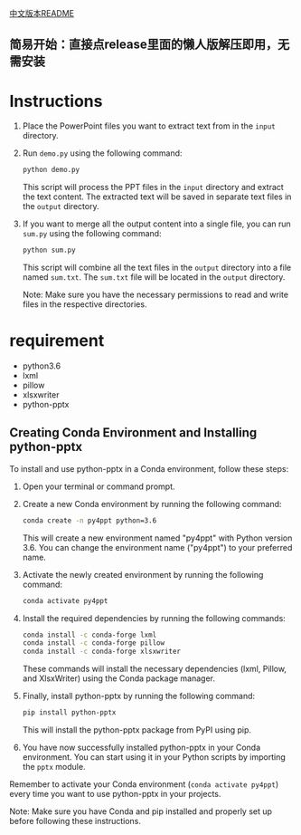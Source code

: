 [中文版本README](./README_lang=CH.md)
## 简易开始：直接点release里面的懒人版解压即用，无需安装
# Instructions

1. Place the PowerPoint files you want to extract text from in the `input` directory.

2. Run `demo.py` using the following command:

   ```bash
   python demo.py
   ```

   This script will process the PPT files in the `input` directory and extract the text content. The extracted text will be saved in separate text files in the `output` directory.

3. If you want to merge all the output content into a single file, you can run `sum.py` using the following command:

   ```bash
   python sum.py
   ```

   This script will combine all the text files in the `output` directory into a file named `sum.txt`. The `sum.txt` file will be located in the `output` directory.

   Note: Make sure you have the necessary permissions to read and write files in the respective directories.

# requirement
- python3.6
- lxml
- pillow
- xlsxwriter
- python-pptx
## Creating Conda Environment and Installing python-pptx

To install and use python-pptx in a Conda environment, follow these steps:

1. Open your terminal or command prompt.

2. Create a new Conda environment by running the following command:

   ```bash
   conda create -n py4ppt python=3.6
   ```

   This will create a new environment named "py4ppt" with Python version 3.6. You can change the environment name ("py4ppt") to your preferred name.

3. Activate the newly created environment by running the following command:

   ```bash
   conda activate py4ppt
   ```

4. Install the required dependencies by running the following commands:

   ```bash
   conda install -c conda-forge lxml
   conda install -c conda-forge pillow
   conda install -c conda-forge xlsxwriter
   ```

   These commands will install the necessary dependencies (lxml, Pillow, and XlsxWriter) using the Conda package manager.

5. Finally, install python-pptx by running the following command:

   ```bash
   pip install python-pptx
   ```

   This will install the python-pptx package from PyPI using pip.

6. You have now successfully installed python-pptx in your Conda environment. You can start using it in your Python scripts by importing the `pptx` module.

Remember to activate your Conda environment (`conda activate py4ppt`) every time you want to use python-pptx in your projects.

Note: Make sure you have Conda and pip installed and properly set up before following these instructions.
